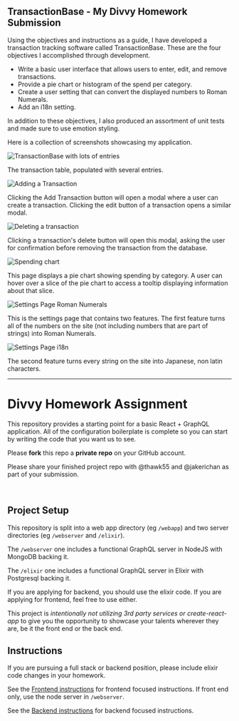 ## TransactionBase - My Divvy Homework Submission
Using the objectives and instructions as a guide, I have developed a transaction tracking software called TransactionBase. These are the four objectives I accomplished through development.

 - Write a basic user interface that allows users to enter, edit, and remove transactions.
 - Provide a pie chart or histogram of the spend per category.
 - Create a user setting that can convert the displayed numbers to Roman Numerals.
 - Add an i18n setting.

In addition to these objectives, I also produced an assortment of unit tests and made sure to use emotion styling.
 
Here is a collection of screenshots showcasing my application.

![TransactionBase with lots of entries](https://user-images.githubusercontent.com/85265513/146631807-8a64147c-67d8-4736-8ba0-62c40d4d4776.PNG)

The transaction table, populated with several entries.

![Adding a Transaction](https://user-images.githubusercontent.com/85265513/146631816-c0e60e59-6538-4655-8b75-a39e5815ad91.PNG)

Clicking the Add Transaction button will open a modal where a user can create a transaction. Clicking the edit button of a transaction opens a similar modal.

![Deleting a transaction](https://user-images.githubusercontent.com/85265513/146631819-e09b0f7f-5c14-4685-ba51-bb435ba21c84.PNG)

Clicking a transaction's delete button will open this modal, asking the user for confirmation before removing the transaction from the database.

![Spending chart](https://user-images.githubusercontent.com/85265513/146631823-08855e41-2616-4544-8a95-6f87e9e4c8b8.PNG)

This page displays a pie chart showing spending by category. A user can hover over a slice of the pie chart to access a tooltip displaying information about that slice.

![Settings Page Roman Numerals](https://user-images.githubusercontent.com/85265513/146631828-50e02938-ddf2-4250-bafa-d77493610b0c.PNG)

This is the settings page that contains two features. The first feature turns all of the numbers on the site (not including numbers that are part of strings) into Roman Numerals.

![Settings Page i18n](https://user-images.githubusercontent.com/85265513/146631839-4628ccee-ad0d-45d1-9e93-dcecba5de468.PNG)

The second feature turns every string on the site into Japanese, non latin characters. 


---

# Divvy Homework Assignment

This repository provides a starting point for a basic React + GraphQL application.
All of the configuration boilerplate is complete so you can start by writing the code that you want us to see.

Please **fork** this repo a **private repo** on your GitHub account.

Please share your finished project repo with @thawk55 and @jakerichan as part of your submission.

<br />


## Project Setup

This repository is split into a web app directory (eg `/webapp`) and two server directories (eg `/webserver` and `/elixir`).

The `/webserver` one includes a functional GraphQL server in NodeJS with MongoDB backing it.

The `/elixir` one includes a functional GraphQL server in Elixir with Postgresql backing it.

If you are applying for backend, you should use the elixir code.
If you are applying for frontend, feel free to use either.

This project is _intentionally not utilizing 3rd party services or create-react-app_ to give you the opportunity to showcase your talents wherever they are, be it the front end or the back end.

## Instructions

If you are pursuing a full stack or backend position, please include elixir code changes in your homework.

See the [Frontend instructions](webapp/README.md) for frontend focused instructions.  If front end only, use the node server in `/webserver`.

See the [Backend instructions](backend.md) for backend focused instructions.



